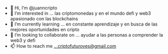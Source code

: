 - 👋 Hi, I’m @juanncripto
- 👀 I’m interested in ... las criptomonedas y en el mundo defi y web3 apasionado con las blockchains
- 🌱 I’m currently learning ... en constante aprendizaje y en busca de las mejores oportunidades en cripto
- 💞️ I’m looking to collaborate on ... ayudar a las personas a comprender la web3 y defi
- 📫 How to reach me ...criptofuturoves@gmail.com

<!---
juanncripto/juanncripto is a ✨ special ✨ repository because its `README.md` 

